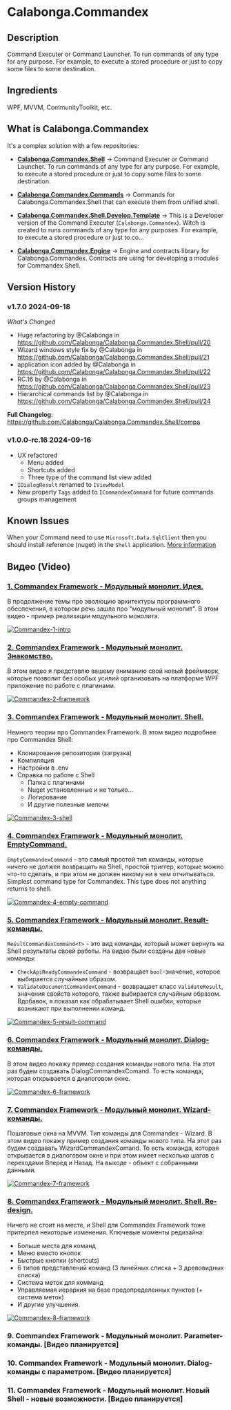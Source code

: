 # Calabonga.Commandex

## Description

Command Executer or Command Launcher. To run commands of any type for any purpose. For example, to execute a stored procedure or just to copy some files to some destination.

## Ingredients

WPF, MVVM, CommunityToolkit, etc.

## What is Calabonga.Commandex

It's a complex solution with a few repositories:

* **[Calabonga.Commandex.Shell](https://github.com/Calabonga/Calabonga.Commandex.Shell)** → Command Executer or Command Launcher. To run commands of any type for any purpose. For example, to execute a stored procedure or just to copy some files to some destination.

* **[Calabonga.Commandex.Commands](https://github.com/Calabonga/Calabonga.Commandex.Commands)** → Commands for Calabonga.Commandex.Shell that can execute them from unified shell.

* **[Calabonga.Commandex.Shell.Develop.Template](https://github.com/Calabonga/Calabonga.Commandex.Shell.Develop.Template)** → This is a Developer version of the Command Executer (`Calabonga.Commandex`). Witch is created to runs commands of any type for any purposes. For example, to execute a stored procedure or just to co…

* **[Calabonga.Commandex.Engine](https://github.com/Calabonga/Calabonga.Commandex.Engine)** → Engine and contracts library for Calabonga.Commandex. Contracts are using for developing a modules for Commandex Shell.

## Version History

### v1.7.0 2024-09-18

*What's Changed*

* Huge refactoring by @Calabonga in https://github.com/Calabonga/Calabonga.Commandex.Shell/pull/20
* Wizard windows style fix by @Calabonga in https://github.com/Calabonga/Calabonga.Commandex.Shell/pull/21
* application icon added by @Calabonga in https://github.com/Calabonga/Calabonga.Commandex.Shell/pull/22
* RC.16 by @Calabonga in https://github.com/Calabonga/Calabonga.Commandex.Shell/pull/23
* Hierarchical commands list by @Calabonga in https://github.com/Calabonga/Calabonga.Commandex.Shell/pull/24


**Full Changelog**: https://github.com/Calabonga/Calabonga.Commandex.Shell/compa

### v1.0.0-rc.16 2024-09-16

* UX refactored
  * Menu added
  * Shortcuts added
  * Three type of the command list view added
* `IDialogResult` renamed to `IViewModel`
* New property `Tags` added to `ICommandexCommand` for future commands groups management

## Known Issues

When your Command need to use `Microsoft.Data.SqlClient` then you should install reference (nuget) in the `Shell` application. [More information](https://stackoverflow.com/questions/78411196/what-data-sqlclient-can-be-used-with-net-8)

## Видео (Video)

### [1. Commandex Framework - Модульный монолит. Идея.](https://boosty.to/calabonga/posts/88abe79c-c396-4b03-9dc2-4c76b20a25ca)


В продолжение темы про эволюцию архитектуры программного обеспечения, в котором речь зашла про "модульный монолит".
В этом видео - пример реализации модульного монолита.

[![Commandex-1-intro](https://github.com/user-attachments/assets/acf1289a-c89e-40ba-bfda-0b24867c18bd)](https://boosty.to/calabonga/posts/88abe79c-c396-4b03-9dc2-4c76b20a25ca)

### [2. Commandex Framework - Модульный монолит. Знакомство.](https://boosty.to/calabonga/posts/3915ad48-1f0b-44cc-83ac-a1981d8d6c8e)

В этом видео я представлю вашему вниманию свой новый фреймворк, которые позволит без особых усилий организовать на платформе WPF приложение по работе с плагинами.

[![Commandex-2-framework](https://github.com/user-attachments/assets/599dd945-8a1f-43ac-8318-73bea7b99cb8)](https://boosty.to/calabonga/posts/3915ad48-1f0b-44cc-83ac-a1981d8d6c8e)

### [3. Commandex Framework - Модульный монолит. Shell.](https://boosty.to/calabonga/posts/dba3f618-314e-4383-ae7b-2485ba93a058)

Немного теории про Commandex Framework. В этом видео подробнее про Commandex Shell:

* Клонирование репозитория (загрузка)
* Компиляция
* Настройки в .env
* Справка по работе с Shell
   * Папка с плагинами
   * Nuget установленные и не только...
   * Логирование
   * И другие полезные мелочи

[![Commandex-3-shell](https://github.com/user-attachments/assets/72ce2079-9fef-44fb-aa61-5aa2fa9b7219)](https://boosty.to/calabonga/posts/dba3f618-314e-4383-ae7b-2485ba93a058)

### [4. Commandex Framework - Модульный монолит. EmptyCommand.](https://boosty.to/calabonga/posts/fdfd99c2-a3d2-4b19-94ee-eae01aac2ae0)

`EmptyCommandexCommand` - это самый простой тип команды, которые ничего не должен возвращать на Shell, простой триггер, которые можно что-то сделать, и при этом не должен никому ни в чем отчитываться. Simplest command type for Commandex. This type does not anything returns to shell.

[![Commandex-4-empty-command](https://github.com/user-attachments/assets/9574459f-94e2-4cc3-8aa1-2d5d70a9c606)](https://boosty.to/calabonga/posts/fdfd99c2-a3d2-4b19-94ee-eae01aac2ae0)

### [5. Commandex Framework - Модульный монолит. Result-команды.](https://boosty.to/calabonga/posts/6fc9185d-feda-4155-b92b-796607604c58)

`ResultCommandexCommand<T>` - это вид команды, который может вернуть на Shell результаты своей работы. На видео были созданы две новые команды:

* `CheckApiReadyCommandexCommand` - возвращает `bool`-значение, которое выбирается случайным образом. 
* `ValidateDocumentCommandexCommand` - возвращает класс `ValidateResult`, значения свойств которого, также выбирается случайным образом. Вдобавок, я показал как обрабатывает Shell ошибки, которые возникают при выполнении команд.

[![Commandex-5-result-command](https://github.com/user-attachments/assets/e690628f-1be5-4c1f-92e7-7468a22b0686)](https://boosty.to/calabonga/posts/6fc9185d-feda-4155-b92b-796607604c58)

### [6. Commandex Framework - Модульный монолит. Dialog-команды.](https://boosty.to/calabonga/posts/f73a1f14-4e64-4703-9c08-2add245125d6)

В этом видео покажу пример создания команды нового типа. На этот раз будем создавать DialogCommandexComand. То есть команда, которая открывается в диалоговом окне. 

[![Commandex-6-framework](https://github.com/user-attachments/assets/6dc338cb-cccd-4007-9229-9ee1f67c9126)](https://boosty.to/calabonga/posts/f73a1f14-4e64-4703-9c08-2add245125d6)

### [7. Commandex Framework - Модульный монолит. Wizard-команды.](https://boosty.to/calabonga/posts/5b5f8647-ea25-420b-9f97-9c5a5c1a200e)

Пошаговые окна на MVVM. Тип команды для Commandex - Wizard. В этом видео покажу пример создания команды нового типа. На этот раз будем создавать WizardCommandexComand. То есть команда, которая открывается в диалоговом окне и при этом имеет несколько шагов с переходами Вперед и Назад. На выходе - объект с собранными данными.

[![Commandex-7-framework](https://github.com/user-attachments/assets/f2d26272-b7cc-4b4b-a8cd-3824d7f871bb)](https://github.com/user-attachments/assets/6dc338cb-cccd-4007-9229-9ee1f67c9126)

### [8. Commandex Framework - Модульный монолит. Shell. Re-design.](https://boosty.to/calabonga/posts/8c50a396-cbfb-4a1b-b32b-60431f09dc43)

Ничего не стоит на месте, и Shell для Commandex Framework тоже притерпел некоторые изменения.
Ключевые моменты редизайна:
 * Больше места для команд
 * Меню вместо кнопок
 * Быстрые кнопки (shortcuts)
 * 6 типов представлений команд (3 линейных списка + 3 древовидных списка)
 * Система меток для комманд
 * Управляемая иерархия на базе предопределенных пунктов (+ система меток)
 * И другие улучшения.

[![Commandex-8-framework](https://github.com/user-attachments/assets/9ef53830-12c4-4705-9a1f-3babc111a877)](https://boosty.to/calabonga/posts/8c50a396-cbfb-4a1b-b32b-60431f09dc43)

### 9. Commandex Framework - Модульный монолит. Parameter-команды. [Видео планируется]

### 10. Commandex Framework - Модульный монолит. Dialog-команды с параметром. [Видео планируется]

### 11. Commandex Framework - Модульный монолит. Новый Shell - новые возможности. [Видео планируется]
